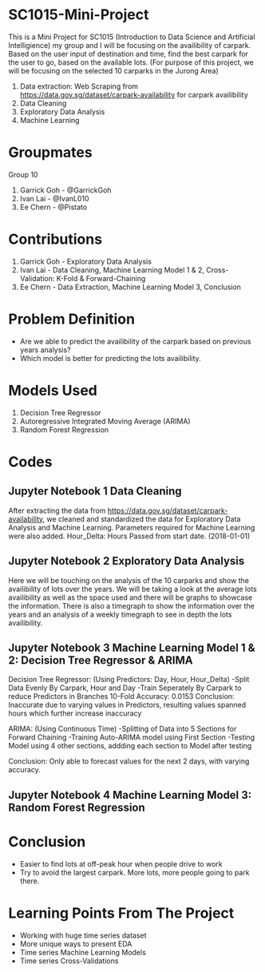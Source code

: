 # SC1015-Mini-Project
This is a Mini Project for SC1015 (Introduction to Data Science and Artificial Intelligience) my group and I will be focusing on the availibility of carpark. Based on the user input of destination and time, find the best carpark for the user to go, based on the available lots. (For purpose of this project, we will be focusing on the selected 10 carparks in the Jurong Area)
1. Data extraction: Web Scraping from https://data.gov.sg/dataset/carpark-availability for carpark availibility
2. Data Cleaning
3. Exploratory Data Analysis
4. Machine Learning

# Groupmates
Group 10
1. Garrick Goh - @GarrickGoh
2. Ivan Lai - @IvanL010
3. Ee Chern - @Pistato

# Contributions
1. Garrick Goh - Exploratory Data Analysis
2. Ivan Lai - Data Cleaning, Machine Learning Model 1 & 2, Cross-Validation: K-Fold & Forward-Chaining
3. Ee Chern - Data Extraction, Machine Learning Model 3, Conclusion

# Problem Definition
* Are we able to predict the availibility of the carpark based on previous years analysis?
* Which model is better for predicting the lots availibility.

# Models Used
1. Decision Tree Regressor
2. Autoregressive Integrated Moving Average (ARIMA)
3. Random Forest Regression

# Codes
## Jupyter Notebook 1 Data Cleaning
After extracting the data from https://data.gov.sg/dataset/carpark-availability, we cleaned and standardized the data for Exploratory Data Analysis and Machine Learning.
Parameters required for Machine Learning were also added.
Hour_Delta: Hours Passed from start date. (2018-01-01)
## Jupyter Notebook 2 Exploratory Data Analysis
Here we will be touching on the analysis of the 10 carparks and show the availibility of lots over the years. We will be taking a look at the average lots availibility as well as the space used and there will be graphs to showcase the information. There is also a timegraph to show the information over the years and an analysis of a weekly timegraph to see in depth the lots availibility.
## Jupyter Notebook 3 Machine Learning Model 1 & 2: Decision Tree Regressor & ARIMA
Decision Tree Regressor: (Using Predictors: Day, Hour, Hour_Delta)
-Split Data Evenly By Carpark, Hour and Day
-Train Seperately By Carpark to reduce Predictors in Branches
10-Fold Accuracy: 0.0153
Conclusion: Inaccurate due to varying values in Predictors, resulting values spanned hours which further increase inaccuracy

ARIMA: (Using Continuous Time)
-Splitting of Data into 5 Sections for Forward Chaining
-Training Auto-ARIMA model using First Section
-Testing Model using 4 other sections, addding each section to Model after testing

Conclusion: Only able to forecast values for the next 2 days, with varying accuracy. 
## Jupyter Notebook 4 Machine Learning Model 3: Random Forest Regression

# Conclusion 
* Easier to find lots at off-peak hour when people drive to work 
* Try to avoid the largest carpark. More lots, more people going to park there.

# Learning Points From The Project
* Working with huge time series dataset
* More unique ways to present EDA
* Time series Machine Learning Models
* Time series Cross-Validations
